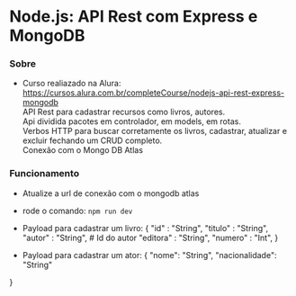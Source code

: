 # Node.js: API Rest com Express e MongoDB

### Sobre
- Curso realiazado na Alura: https://cursos.alura.com.br/completeCourse/nodejs-api-rest-express-mongodb  
API Rest para cadastrar recursos como livros, autores.  
Api dividida pacotes em controlador, em models, em rotas.   
Verbos HTTP para buscar corretamente os livros, cadastrar, atualizar e excluir fechando um CRUD completo.  
Conexão com o Mongo DB Atlas


### Funcionamento

- Atualize a url de conexão com o mongodb atlas
- rode o comando: `npm run dev` 

- Payload para cadastrar um livro:
{
    "id" : "String",
    "titulo" : "String",
    "autor" : "String", # Id do autor
    "editora" : "String",
    "numero" : "Int",
}

- Payload para cadastrar um ator:
{
    "nome": "String",
    "nacionalidade": "String"

}
